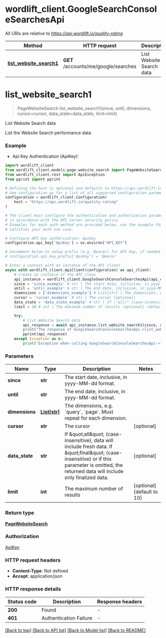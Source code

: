 # wordlift_client.GoogleSearchConsoleSearchesApi

All URIs are relative to *https://api.wordlift.io/quality-rating*

Method | HTTP request | Description
------------- | ------------- | -------------
[**list_website_search1**](GoogleSearchConsoleSearchesApi.md#list_website_search1) | **GET** /accounts/me/google/searches | List Website Search data


# **list_website_search1**
> PageWebsiteSearch list_website_search1(since, until, dimensions, cursor=cursor, data_state=data_state, limit=limit)

List Website Search data

List the Website Search performance data

### Example

* Api Key Authentication (ApiKey):

```python
import wordlift_client
from wordlift_client.models.page_website_search import PageWebsiteSearch
from wordlift_client.rest import ApiException
from pprint import pprint

# Defining the host is optional and defaults to https://api.wordlift.io/quality-rating
# See configuration.py for a list of all supported configuration parameters.
configuration = wordlift_client.Configuration(
    host = "https://api.wordlift.io/quality-rating"
)

# The client must configure the authentication and authorization parameters
# in accordance with the API server security policy.
# Examples for each auth method are provided below, use the example that
# satisfies your auth use case.

# Configure API key authorization: ApiKey
configuration.api_key['ApiKey'] = os.environ["API_KEY"]

# Uncomment below to setup prefix (e.g. Bearer) for API key, if needed
# configuration.api_key_prefix['ApiKey'] = 'Bearer'

# Enter a context with an instance of the API client
async with wordlift_client.ApiClient(configuration) as api_client:
    # Create an instance of the API class
    api_instance = wordlift_client.GoogleSearchConsoleSearchesApi(api_client)
    since = 'since_example' # str | The start date, inclusive, in yyyy-MM-dd format.
    until = 'until_example' # str | The end date, inclusive, in yyyy-MM-dd format.
    dimensions = ['dimensions_example'] # List[str] | The dimensions, e.g. `query`, `page`. Must repeat for each dimension.
    cursor = 'cursor_example' # str | The cursor (optional)
    data_state = 'data_state_example' # str | If \"all\" (case-insensitive), data will include fresh data. If \"final\" (case-insensitive) or if this parameter is omitted, the returned data will include only finalized data. (optional)
    limit = 10 # int | The maximum number of results (optional) (default to 10)

    try:
        # List Website Search data
        api_response = await api_instance.list_website_search1(since, until, dimensions, cursor=cursor, data_state=data_state, limit=limit)
        print("The response of GoogleSearchConsoleSearchesApi->list_website_search1:\n")
        pprint(api_response)
    except Exception as e:
        print("Exception when calling GoogleSearchConsoleSearchesApi->list_website_search1: %s\n" % e)
```



### Parameters


Name | Type | Description  | Notes
------------- | ------------- | ------------- | -------------
 **since** | **str**| The start date, inclusive, in yyyy-MM-dd format. | 
 **until** | **str**| The end date, inclusive, in yyyy-MM-dd format. | 
 **dimensions** | [**List[str]**](str.md)| The dimensions, e.g. &#x60;query&#x60;, &#x60;page&#x60;. Must repeat for each dimension. | 
 **cursor** | **str**| The cursor | [optional] 
 **data_state** | **str**| If \&quot;all\&quot; (case-insensitive), data will include fresh data. If \&quot;final\&quot; (case-insensitive) or if this parameter is omitted, the returned data will include only finalized data. | [optional] 
 **limit** | **int**| The maximum number of results | [optional] [default to 10]

### Return type

[**PageWebsiteSearch**](PageWebsiteSearch.md)

### Authorization

[ApiKey](../README.md#ApiKey)

### HTTP request headers

 - **Content-Type**: Not defined
 - **Accept**: application/json

### HTTP response details

| Status code | Description | Response headers |
|-------------|-------------|------------------|
**200** | Found |  -  |
**401** | Authentication Failure |  -  |

[[Back to top]](#) [[Back to API list]](../README.md#documentation-for-api-endpoints) [[Back to Model list]](../README.md#documentation-for-models) [[Back to README]](../README.md)

